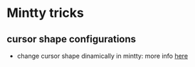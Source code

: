# Mintty tricks

## cursor shape configurations

* change cursor shape dinamically in mintty: more info [here](https://github.com/mintty/mintty/wiki/CtrlSeqs#cursor-style)
